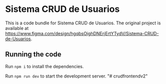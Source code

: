 
  # Sistema CRUD de Usuarios

  This is a code bundle for Sistema CRUD de Usuarios. The original project is available at https://www.figma.com/design/hgqbsOighDNErjErtYTydV/Sistema-CRUD-de-Usuarios.

  ## Running the code

  Run `npm i` to install the dependencies.

  Run `npm run dev` to start the development server.
  "# crudfrontendv2" 
